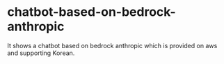 # chatbot-based-on-bedrock-anthropic
It shows a chatbot based on bedrock anthropic which is provided on aws and supporting Korean.
